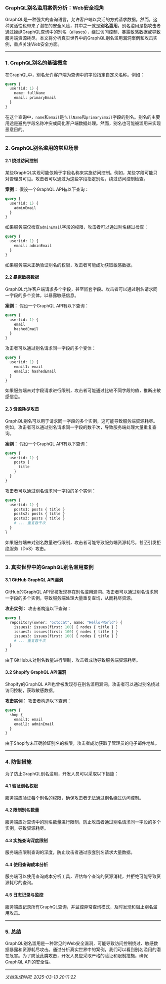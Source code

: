 ### GraphQL别名滥用案例分析：Web安全视角

GraphQL是一种强大的查询语言，允许客户端以灵活的方式请求数据。然而，这种灵活性也带来了潜在的安全风险，其中之一就是**别名滥用**。别名滥用是指攻击者通过操纵GraphQL查询中的别名（aliases），绕过访问控制、暴露敏感数据或导致服务端资源耗尽。本文将分析真实世界中的GraphQL别名滥用漏洞案例和攻击实例，重点关注Web安全方面。

---

### 1. GraphQL别名的基础概念

在GraphQL中，别名允许客户端为查询中的字段指定自定义名称。例如：

```graphql
query {
  user(id: 1) {
    name: fullName
    email: primaryEmail
  }
}
```

在这个查询中，`name`和`email`是`fullName`和`primaryEmail`字段的别名。别名的主要用途是避免字段名称冲突或简化客户端数据处理。然而，别名也可能被滥用来实现恶意目的。

---

### 2. GraphQL别名滥用的常见场景

#### 2.1 绕过访问控制
某些GraphQL实现可能依赖于字段名称来实施访问控制。例如，某些字段可能只对管理员可见。攻击者可以通过为这些字段指定别名，绕过访问控制检查。

**案例：**
假设一个GraphQL API有以下查询：

```graphql
query {
  user(id: 1) {
    adminEmail
  }
}
```

如果服务端仅检查`adminEmail`字段的权限，攻击者可以通过别名绕过检查：

```graphql
query {
  user(id: 1) {
    email: adminEmail
  }
}
```

如果服务端未正确验证别名的权限，攻击者可能成功获取敏感数据。

#### 2.2 暴露敏感数据
GraphQL允许客户端请求多个字段，甚至嵌套字段。攻击者可以通过别名请求同一字段的多个变体，以暴露敏感信息。

**案例：**
假设一个GraphQL API有以下查询：

```graphql
query {
  user(id: 1) {
    email
    hashedEmail
  }
}
```

攻击者可以通过别名请求同一字段的多个变体：

```graphql
query {
  user(id: 1) {
    email1: email
    email2: hashedEmail
  }
}
```

如果服务端未对字段请求进行限制，攻击者可能通过比较不同字段的值，推断出敏感信息。

#### 2.3 资源耗尽攻击
GraphQL别名可以用于请求同一字段的多个实例，这可能导致服务端资源耗尽。例如，攻击者可以通过别名请求同一字段的数千次，导致服务端处理大量重复查询。

**案例：**
假设一个GraphQL API有以下查询：

```graphql
query {
  user(id: 1) {
    posts {
      title
    }
  }
}
```

攻击者可以通过别名请求同一字段的多个实例：

```graphql
query {
  user(id: 1) {
    posts1: posts { title }
    posts2: posts { title }
    posts3: posts { title }
    # ... 重复数千次
  }
}
```

如果服务端未对别名数量进行限制，攻击者可能导致服务端资源耗尽，甚至引发拒绝服务（DoS）攻击。

---

### 3. 真实世界中的GraphQL别名滥用案例

#### 3.1 GitHub GraphQL API漏洞
GitHub的GraphQL API曾被发现存在别名滥用漏洞。攻击者可以通过别名请求同一字段的多个实例，导致服务端处理大量重复查询，从而耗尽资源。

**攻击实例：**
攻击者构造以下查询：

```graphql
query {
  repository(owner: "octocat", name: "Hello-World") {
    issues1: issues(first: 100) { nodes { title } }
    issues2: issues(first: 100) { nodes { title } }
    issues3: issues(first: 100) { nodes { title } }
    # ... 重复数千次
  }
}
```

由于GitHub未对别名数量进行限制，攻击者成功导致服务端资源耗尽。

#### 3.2 Shopify GraphQL API漏洞
Shopify的GraphQL API也曾被发现存在别名滥用漏洞。攻击者可以通过别名绕过访问控制，获取敏感数据。

**攻击实例：**
攻击者构造以下查询：

```graphql
query {
  shop {
    email1: email
    email2: adminEmail
  }
}
```

由于Shopify未正确验证别名的权限，攻击者成功获取了管理员的电子邮件地址。

---

### 4. 防御措施

为了防止GraphQL别名滥用，开发人员可以采取以下措施：

#### 4.1 验证别名权限
服务端应验证每个别名的权限，确保攻击者无法通过别名绕过访问控制。

#### 4.2 限制别名数量
服务端应对查询中的别名数量进行限制，防止攻击者通过别名请求同一字段的多个实例，导致资源耗尽。

#### 4.3 实施查询深度限制
服务端应限制查询的深度，防止攻击者通过嵌套别名请求大量数据。

#### 4.4 使用查询成本分析
服务端可以使用查询成本分析工具，评估每个查询的资源消耗，并拒绝可能导致资源耗尽的查询。

#### 4.5 日志记录与监控
服务端应记录所有GraphQL查询，并监控异常查询模式，及时发现和阻止别名滥用攻击。

---

### 5. 总结

GraphQL别名滥用是一种常见的Web安全漏洞，可能导致访问控制绕过、敏感数据暴露和资源耗尽攻击。通过分析真实世界中的案例，我们可以看到别名滥用的潜在危害。为了防范此类攻击，开发人员应采取严格的验证和限制措施，确保GraphQL API的安全性。

---

*文档生成时间: 2025-03-13 20:11:22*











